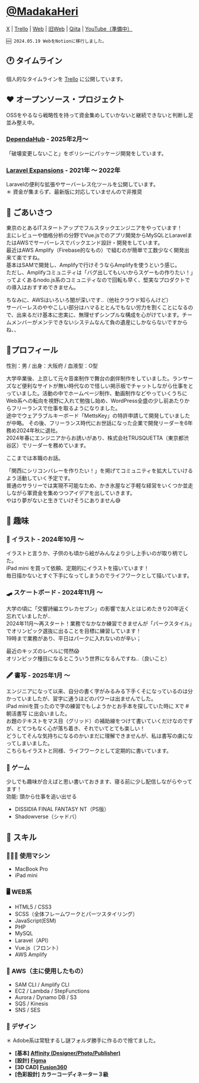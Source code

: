 # [@MadakaHeri](https://twitter.com/MadakaHeri)

[X](https://x.com/MadakaHeri)
| [Trello](https://trello.com/b/2K0lAsZ7/マダカヘリのタイムライン)
| [Web](https://madakaheri.notion.site/07011b4f3fc64b1a9cf107e0aae1dc85?pvs=4)
| [旧Web](https://madakaheri.github.io)
| [Qiita](https://qiita.com/MadakaHeri)
| [YouTube（準備中）](https://www.youtube.com/channel/UCdYdqeVNy9D1ZDWrE6Z6uMA)  

```
🆕 2024.05.19 WebをNotionに移行しました。
```

## 🕐 タイムライン

個人的なタイムラインを [Trello](https://trello.com/b/2K0lAsZ7/マダカヘリのタイムライン) に公開しています。

## ❤️ オープンソース・プロジェクト

OSSをやるなら戦略性を持って資金集めしていかないと継続できないと判断し足並み整え中。

### [DependaHub](https://github.com/dependahub) - 2025年2月〜
「破壊変更しないこと」をポリシーにパッケージ開発をしています。

### [Laravel Expansions](https://github.com/laravel-expansions) - 2021年 〜 2022年
Laravelの便利な拡張やサーバーレス化ツールを公開しています。  
＊ 資金が集まらず、最新版に対応していませんので非推奨


## 📣 ごあいさつ

東京のとあるITスタートアップでフルスタックエンジニアをやっています！  
主にレビューや価格分析の分野でVue.jsでのアプリ開発からMySQLとLaravelまたはAWSでサーバーレスでバックエンド設計・開発をしています。  
最近はAWS Amplify（Firebase的なもの）で組むのが簡単で工数少なく開発出来て楽ですね。  
基本はSAMで開発し、Amplifyで行けそうならAmplifyを使うという感じ。  
ただし、Amplifyコミュニティは「バグ出してもいいからスゲーもの作りたい！」ってよくあるnodo.js系のコミュニティなので回転も早く、堅実なプロダクトでの導入はおすすめできません。

ちなみに、AWSはいろいろ闇が深いです..（他社クラウド知らんけど）  
サーバーレスのややこしい部分はハマるととんでもない労力を割くことになるので、出来るだけ基本に忠実に、無理せずシンプルな構成を心がけています。チームメンバーがメンテできないシステムなんて負の遺産にしかならないですからね、、


## 👀プロフィール

性別：男 / 出身：大阪府 / 血液型：O型

大学卒業後、上京して元々音楽制作で舞台の劇伴制作をしていました。ランサーズなど便利なサイトが無い時代なので怪しい掲示板でチャットしながら仕事をとっていました。活動の中でホームページ制作、動画制作などやっていくうちにWeb系への転向を視野に入れて勉強し始め、WordPress全盛の少し前あたりからフリーランスで仕事を取るようになりました。  
途中でウェアラブルキーボード「MettsKey」の特許申請して開発していましたが中略。
その後、フリーランス時代にお世話になった企業で開発リーダーを6年務め2024年秋に退社。  
2024年春にエンジニアからお誘いがあり、株式会社TRUSQUETTA（東京都渋谷区）でリーダーを務めています。

ここまでは本職のお話。

「関西にシリコンバレーを作りたい！」を掲げてコミュニティを拡大していけるよう活動していく予定です。  
普通のサラリーでは実現不可能なため、かき氷屋など手軽な経営をいくつか並走しながら軍資金を集めつつアイデアを出していきます。  
やはり夢がないと生きていけそうにありません😅

## 💖 趣味

### 🎨 イラスト - 2024年10月 〜

イラストと言うか、子供のも頃から絵がみんなより少し上手いのが取り柄でした。  
iPad mini を買って依頼、定期的にイラストを描いています！  
毎日描かないとすぐ下手になってしまうのでライフワークとして描いています。

### 🛹 スケートボード - 2024年11月 〜

大学の頃に「交響詩編エウレカセブン」の影響で友人とはじめたきり20年近く忘れていましたが..  
2024年11月〜再スタート！業務でなかなか練習できませんが「パークスタイル」でオリンピック選抜に出ることを目標に練習しています！  
19時まで業務があり、平日はパークに入れないのが辛い；  

最近のキッズのレベルに愕然😱  
オリンピック種目になるとこういう世界になるんですね..（良いこと）

### 🖋️ 書写 - 2025年1月 〜

エンジニアになって以来、自分の書く字がみるみる下手くそになっているのは分かっていましたが、習字に通うほどのパワーは出ませんでした。  
iPad miniを買ったので字の練習でもしようかとお手本を探していた時に Xで #朝活書写 に出会いました。  
お題のテキストをマス目（グリッド）の補助線をつけて書いていくだけなのですが、とてつもなく心が落ち着き、それでいてとても楽しい！  
どうしてそんな気持ちになるのかいまだに理解できませんが、私は書写の虜になってしまいました。  
こちらもイラストと同様、ライフワークとして定期的に書いています。

### 👾 ゲーム

少しでも趣味が合えばと思い書いておきます、寝る前に少し配信しながらやってます！  
効能: 頭から仕事を追い出せる

- DISSIDIA FINAL FANTASY NT（PS版）
- Shadowverse（シャドバ）

## 🌱 スキル

### 🧑🏻‍💻 使用マシン
- MacBook Pro
- iPad mini

### 🖥 WEB系
- HTML5 / CSS3
- SCSS（全体フレームワークとパーツスタイリング）
- JavaScript(ESM)
- PHP
- MySQL
- Laravel（API）
- Vue.js（フロント）
- AWS Amplify

### 🦄 AWS（主に使用したもの）
- SAM CLI / Amplify CLI
- EC2 / Lambda / StepFunctions
- Aurora / Dynamo DB / S3
- SQS / Kinesis
- SNS /  SES

### 🎨 デザイン
＊ Adobe系は常駐するし謎フォルダ勝手に作るので捨てました。
- **[基本] [Affinity (Designer/Photo/Publisher)](https://affinity.serif.com)**
- **[設計] [Figma](https://www.figma.com)**
- **[3D CAD] [Fusion360](https://www.autodesk.co.jp/products/fusion-360)**
- **[色彩設計] カラーコーディネーター３級**
